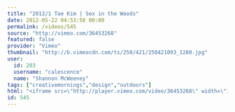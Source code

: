 ```yaml
---
title: "2012/1 Tae Kim | Sex in the Woods"
date: 2012-05-22 04:53:58 00:00
permalink: /videos/545
source: "http://vimeo.com/36453268"
featured: false
provider: "Vimeo"
thumbnail: "http://b.vimeocdn.com/ts/250/421/250421093_1280.jpg"
user:
  id: 203
  username: "calescence"
  name: "Shannon McWeeney"
tags: ["creativemornings","design","outdoors"]
html: "<iframe src=\"http://player.vimeo.com/video/36453268\" width=\"1280\" height=\"720\" frameborder=\"0\" webkitallowfullscreen mozallowfullscreen allowfullscreen></iframe>"
id: 545
---
```


